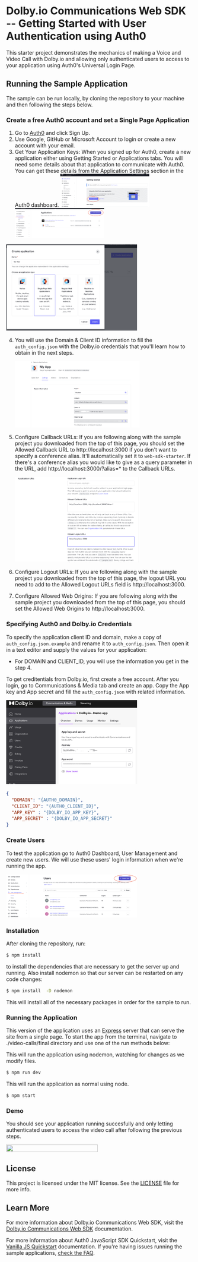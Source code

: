 # Dolby.io Communications Web SDK -- Getting Started with User Authentication using Auth0

This starter project demonstrates the mechanics of making a Voice and Video Call with Dolby.io and allowing only authenticated users to access to your application using Auth0's Universal Login Page.

## Running the Sample Application

The sample can be run locally, by cloning the repository to your machine and then following the steps below.

### Create a free Auth0 account and set a Single Page Application

1. Go to [Auth0](https://auth0.com/signup) and click Sign Up.
2. Use Google, GitHub or Microsoft Account to login or create a new account with your email.
3. Get Your Application Keys:
  When you signed up for Auth0, create a new application either using Getting Started or Applications tabs. You will need some details about that application to communicate with Auth0. You can get these details from the Application Settings section in the Auth0 dashboard.
  <img src="./assets/getting-started.png"  width="50%" height="30%"> <img src="./assets/applications-tab.png"  width="50%" height="30%">

<img src="./assets/create-application.png"  width="70%" height="50%">

4. You will use the Domain  & Client ID information to fill the `auth_config.json` with the Dolby.io credentials that you'll learn how to obtain in the next steps.

   <img src="./assets/auth0-credentials.png"  width="70%" height="50%">

5. Configure Callback URLs:
If you are following along with the sample project you downloaded from the top of this page, you should set the Allowed Callback URL to http://localhost:3000 if you don't want to specify a conference alias. It'll automatically set it to `web-sdk-starter`. If there's a conference alias you would like to give as a query parameter in the URL, add http://localhost:3000/?alias=*  to the Callback URLs.

    <img src="./assets/app-urls.png"  width="70%" height="50%">

6. Configure Logout URLs: If you are following along with the sample project you downloaded from the top of this page, the logout URL you need to add to the Allowed Logout URLs field is http://localhost:3000.

7. Configure Allowed Web Origins: If you are following along with the sample project you downloaded from the top of this page, you should set the Allowed Web Origins to http://localhost:3000.

### Specifying Auth0 and Dolby.io Credentials

To specify the application client ID and domain, make a copy of `auth_config.json.example` and rename it to `auth_config.json`. Then open it in a text editor and supply the values for your application:
 
- For DOMAIN and CLIENT_ID, you will use the information you get in the step 4.

To get creditentials from Dolby.io, first create a free account. After you login, go to Communications & Media tab and create an app. Copy the App key and App secret and fill the `auth_config.json` with related information.

 <img src="./assets/dolby-dashboard.png"  width="70%" height="50%">

```json
{
  "DOMAIN": "{AUTH0_DOMAIN}",
  "CLIENT_ID": "{AUTH0_CLIENT_ID}",
  "APP_KEY" : "{DOLBY_IO_APP_KEY}",
  "APP_SECRET" : "{DOLBY_IO_APP_SECRET}"
}
```
### Create Users
To test the application go to Auth0 Dashboard, User Management and create new users. We will use these users' login information when we're running the app.

 <img src="./assets/users.png"  width="70%" height="50%">

### Installation

After cloning the repository, run:

```bash
$ npm install
```
to  install the dependencies that are necessary to get the server up and running.
Also install nodemon so that our server can be restarted on any code changes:
```bash
$ npm install  -D nodemon
```
This will install all of the necessary packages in order for the sample to run.

### Running the Application

This version of the application uses an [Express](https://expressjs.com) server that can serve the site from a single page. To start the app from the terminal, navigate to ./video-calls/final directory and use one of the run methods below:

This will run the application using nodemon, watching for changes as we modify files.

```bash
$ npm run dev
```
This will run the application as normal using node.

```bash
$ npm start
```

### Demo 

You should see your application running succesfully and only letting authenticated users to access the video call after following the previous steps. 

<img src="./assets/demo.gif"  width="70%" height="50%">

## License

This project is licensed under the MIT license. See the [LICENSE](LICENSE.txt) file for more info.

## Learn More

For more information about Dolby.io Communications Web SDK, visit the [Dolby.io Communications Web SDK](https://docs.dolby.io/communications-apis/docs/js-overview) documentation.

For more information about Auth0 JavaScript SDK Quickstart, visit the [Vanilla JS Quickstart](https://auth0.com/docs/quickstart/spa/vanillajs/01-login) documentation. If you're having issues running the sample applications, [check the FAQ](https://github.com/auth0/auth0-spa-js/blob/master/FAQ.md).
